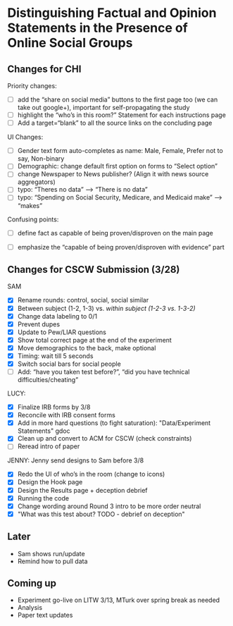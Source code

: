 # Distinguishing Factual and Opinion Statements in the Presence of Online Social Groups

## Changes for CHI

Priority changes:
- [ ] add the “share on social media” buttons to the first page too (we can take out google+), important for self-propagating the study
- [ ] highlight the “who’s in this room?” Statement for each instructions page
- [ ] Add a target=“blank” to all the source links on the concluding page

UI Changes:
- [ ] Gender text form auto-completes as name: Male, Female, Prefer not to say, Non-binary
- [ ] Demographic: change default first option on forms to “Select option”
- [ ] change Newspaper to News publisher? (Align it with news source aggregators)
- [ ] typo: “Theres no data” —> “There is no data”
- [ ] typo: “Spending on Social Security, Medicare, and Medicaid make” —> “makes”

Confusing points:
- [ ] define fact as capable of being proven/disproven on the main page
- [ ] emphasize the “capable of being proven/disproven with evidence” part


## Changes for CSCW Submission (3/28)

SAM
- [x] Rename rounds: control, social, social similar
- [x] Between subject (1-2, 1-3) vs. *within subject (1-2-3 vs. 1-3-2)*
- [x] Change data labeling to 0/1
- [x] Prevent dupes
- [x] Update to Pew/LIAR questions
- [x] Show total correct page at the end of the experiment
- [x] Move demographics to the back, make optional
- [x] Timing: wait till 5 seconds
- [x] Switch social bars for social people
- [ ] Add: “have you taken test before?”, “did you have technical difficulties/cheating”

LUCY: 
- [x] Finalize IRB forms by 3/8
- [x] Reconcile with IRB consent forms
- [x] Add in more hard questions (to fight saturation): "Data/Experiment Statements" gdoc
- [x] Clean up and convert to ACM for CSCW (check constraints)
- [ ] Reread intro of paper

JENNY: Jenny send designs to Sam before 3/8
- [x] Redo the UI of who’s in the room (change to icons)
- [x] Design the Hook page
- [x] Design the Results page + deception debrief
- [x] Running the code
- [x] Change wording around Round 3 intro to be more order neutral
- [x] "What was this test about? TODO - debrief on deception"
 
## Later
- Sam shows run/update
- Remind how to pull data

## Coming up
- Experiment go-live on LITW 3/13, MTurk over spring break as needed
- Analysis
- Paper text updates
